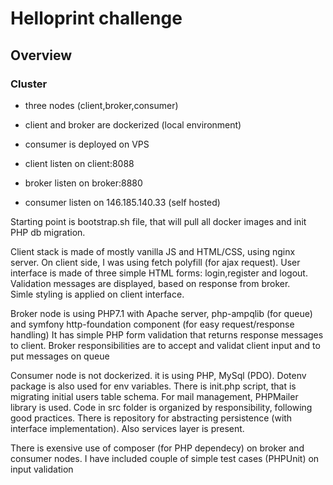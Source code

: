 # Helloprint challenge

## Overview 
### Cluster
*   three nodes (client,broker,consumer)
*   client and broker are dockerized (local environment)
*   consumer is deployed on VPS

* client listen on client:8088
* broker listen on broker:8880
* consumer listen on 146.185.140.33 (self hosted)


Starting point is bootstrap.sh file, that will pull all docker images and init PHP db migration.

Client stack is made of mostly vanilla JS and HTML/CSS, using nginx server. On client side, I was using fetch polyfill (for ajax request). 
User interface is made of three simple HTML forms: login,register and logout. Validation messages are displayed, based on response from broker.  
Simle styling is applied on client interface.

Broker node is using PHP7.1 with Apache server, php-ampqlib (for queue) and symfony http-foundation component (for easy request/response handling)
It has simple PHP form validation that returns response messages to client. Broker responsibilities are to accept and validat client input and to put messages on queue

Consumer node is not dockerized. it is using PHP, MySql (PDO). Dotenv package is also used for env variables. There is init.php script, that is migrating
initial users table schema. For mail management, PHPMailer library is used. Code in src folder is organized by responsibility, following good practices.
There is repository for abstracting persistence (with interface implementation). Also services layer is present. 


There is exensive use of composer (for PHP dependecy) on broker and consumer nodes. 
I have included couple of simple test cases (PHPUnit) on input validation
